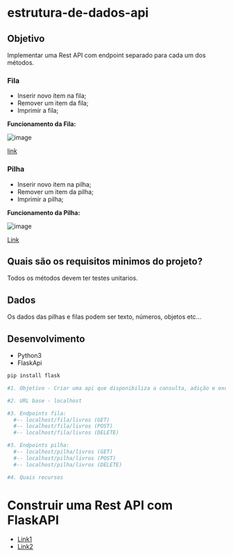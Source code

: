 # estrutura-de-dados-api

## Objetivo
Implementar uma Rest API com endpoint separado para cada um dos métodos.

### Fila
- Inserir novo item na fila;
- Remover um item da fila;
- Imprimir a fila;

**Funcionamento da Fila:**

![image](https://user-images.githubusercontent.com/81869607/211394952-13604683-9e58-47ce-bba5-13736a871989.png)

[link](https://www.treinaweb.com.br/blog/o-que-e-e-como-funciona-a-estrutura-de-dados-fila)

### Pilha

- Inserir novo item na pilha;
- Remover um item da pilha;
- Imprimir a pilha;

**Funcionamento da Pilha:**

![image](https://user-images.githubusercontent.com/81869607/211394569-a1b3f8da-946d-43d5-8faf-775739ff3884.png)

[Link](https://www.treinaweb.com.br/blog/o-que-e-e-como-funciona-a-estrutura-de-dados-pilha#:~:text=Pilhas%20s%C3%A3o%20estruturas%20de%20dados,pilha%20quando%20precisarmos%20remov%C3%AA%2Dlo.)

## Quais são os requisitos minimos do projeto?

Todos os métodos devem ter testes unitarios.

## Dados
Os dados das pilhas e filas podem ser texto, números, objetos etc...

## Desenvolvimento

- Python3
- FlaskApi

```python
pip install flask
```

```python
#1. Objetivo - Criar uma api que disponibiliza a consulta, adição e exclusão de livros.

#2. URL base - localhost

#3. Endpoints fila:
  #-- localhost/fila/livros (GET)
  #-- localhost/fila/livros (POST)
  #-- localhost/fila/livros (DELETE)

#3. Endpoints pilha:
  #-- localhost/pilha/livros (GET)
  #-- localhost/pilha/livros (POST)
  #-- localhost/pilha/livros (DELETE)

#4. Quais recursos

```

# Construir uma Rest API com FlaskAPI

- [Link1](https://pythonbasics.org/flask-rest-api/)
- [Link2](https://www.geeksforgeeks.org/python-build-a-rest-api-using-flask/)
